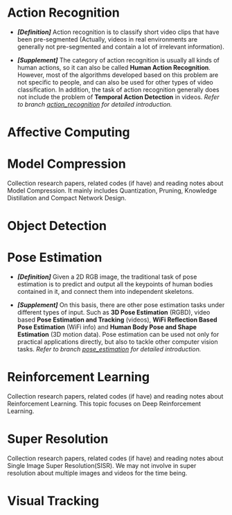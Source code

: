 # Action Recognition
* ***[Definition]*** Action recognition is to classify short video clips that have been pre-segmented (Actually, videos in real environments are generally not pre-segmented and contain a lot of irrelevant information).

* ***[Supplement]*** The category of action recognition is usually all kinds of human actions, so it can also be called **Human Action Recognition**. However, most of the algorithms developed based on this problem are not specific to people, and can also be used for other types of video classification. In addition, the task of action recognition generally does not include the problem of **Temporal Action Detection** in videos. *Refer to branch [action_recognition](./action_recognition) for detailed introduction.*


# Affective Computing



# Model Compression
Collection research papers, related codes (if have) and reading notes about Model Compression. It mainly includes Quantization, Pruning, Knowledge Distillation and Compact Network Design.



# Object Detection



# Pose Estimation
* ***[Definition]*** Given a 2D RGB image, the traditional task of pose estimation is to predict and output all the keypoints of human bodies contained in it, and connect them into independent skeletons.

* ***[Supplement]*** On this basis, there are other pose estimation tasks under different types of input. Such as **3D Pose Estimation** (RGBD), video based **Pose Estimation and Tracking** (videos), **WiFi Reflection Based Pose Estimation** (WiFi info) and **Human Body Pose and Shape Estimation** (3D motion data). Pose estimation can be used not only for practical applications directly, but also to tackle other computer vision tasks. *Refer to branch [pose_estimation](./pose_estimation) for detailed introduction.*


# Reinforcement Learning
Collection research papers, related codes (if have) and reading notes about Reinforcement Learning. This topic focuses on Deep Reinforcement Learning.



# Super Resolution
Collection research papers, related codes (if have) and reading notes about Single Image Super Resolution(SISR). We may not involve in super resolution about multiple images and videos for the time being.



# Visual Tracking

